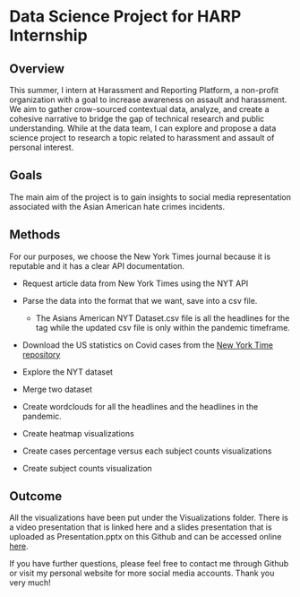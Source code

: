 
# Data Science Project for HARP Internship

## Overview

This summer, I intern at Harassment and Reporting Platform, a non-profit organization with a goal to increase awareness 
on assault and harassment. We aim to gather crow-sourced contextual data, analyze, and create a cohesive narrative
to bridge the gap of technical research and public understanding. While at the data team, I can explore and 
propose a data science project to research a topic related to harassment and assault of personal interest.

## Goals

The main aim of the project is to gain insights to social media representation associated with 
the Asian American hate crimes incidents. 

## Methods

For our purposes, we choose the New York Times journal because it is reputable and it has a clear API documentation.
* Request article data from New York Times using the NYT API
* Parse the data into the format that we want, save into a csv file. 
  * The Asians American NYT Dataset.csv file is all the headlines for
the tag while the updated csv file is only within the pandemic timeframe.

* Download the US statistics on Covid cases from the [New York Time repository](https://github.com/nytimes/covid-19-data)

* Explore the NYT dataset
  
* Merge two dataset
  
* Create wordclouds for all the headlines and the headlines in the pandemic.
* Create heatmap visualizations
* Create cases percentage versus each subject counts visualizations
* Create subject counts visualization

## Outcome
All the visualizations have been put under the Visualizations folder. There is a video presentation that is linked here and
a slides presentation that is uploaded as Presentation.pptx on this Github and can be accessed online [here](https://www.canva.com/design/DAElxSxkp6U/qyyu0i38NPY5s0wh0QVznA/view?utm_content=DAElxSxkp6U&utm_campaign=designshare&utm_medium=link&utm_source=sharebutton).

If you have further questions, please feel free to contact me through Github or visit my personal website for more social media
accounts. Thank you very much!